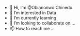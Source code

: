 - 👋 Hi, I’m @Obianonwo Chinedu
- 👀 I’m interested in Data
- 🌱 I’m currently learning 
- 💞️ I’m looking to collaborate on ...
- 📫 How to reach me ...

<!---
Gingercapo/Gingercapo is a ✨ special ✨ repository because its `README.md` (this file) appears on your GitHub profile.
You can click the Preview link to take a look at your changes.
--->

